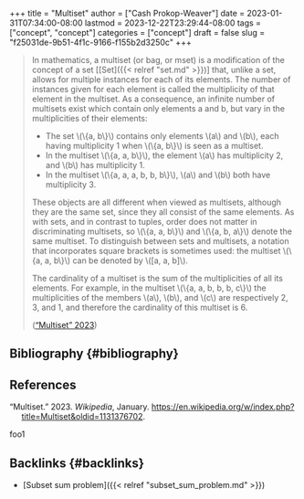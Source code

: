 +++
title = "Multiset"
author = ["Cash Prokop-Weaver"]
date = 2023-01-31T07:34:00-08:00
lastmod = 2023-12-22T23:29:44-08:00
tags = ["concept", "concept"]
categories = ["concept"]
draft = false
slug = "f25031de-9b51-4f1c-9166-f155b2d3250c"
+++

> In mathematics, a multiset (or bag, or mset) is a modification of the concept of a set [[Set]({{< relref "set.md" >}})] that, unlike a set, allows for multiple instances for each of its elements. The number of instances given for each element is called the multiplicity of that element in the multiset. As a consequence, an infinite number of multisets exist which contain only elements a and b, but vary in the multiplicities of their elements:
>
> -   The set \\(\\{a, b\\}\\) contains only elements \\(a\\) and \\(b\\), each having multiplicity 1 when \\(\\{a, b\\}\\) is seen as a multiset.
> -   In the multiset \\(\\{a, a, b\\}\\), the element \\(a\\) has multiplicity 2, and \\(b\\) has multiplicity 1.
> -   In the multiset \\(\\{a, a, a, b, b, b\\}\\), \\(a\\) and \\(b\\) both have multiplicity 3.
>
> These objects are all different when viewed as multisets, although they are the same set, since they all consist of the same elements. As with sets, and in contrast to tuples, order does not matter in discriminating multisets, so \\(\\{a, a, b\\}\\) and \\(\\{a, b, a\\}\\) denote the same multiset. To distinguish between sets and multisets, a notation that incorporates square brackets is sometimes used: the multiset \\(\\{a, a, b\\}\\) can be denoted by \\([a, a, b]\\).
>
> The cardinality of a multiset is the sum of the multiplicities of all its elements. For example, in the multiset \\(\\{a, a, b, b, b, c\\}\\) the multiplicities of the members \\(a\\), \\(b\\), and \\(c\\) are respectively 2, 3, and 1, and therefore the cardinality of this multiset is 6.
>
> (<a href="#citeproc_bib_item_1">“Multiset” 2023</a>)


## Bibliography {#bibliography}

## References

<style>.csl-entry{text-indent: -1.5em; margin-left: 1.5em;}</style><div class="csl-bib-body">
  <div class="csl-entry"><a id="citeproc_bib_item_1"></a>“Multiset.” 2023. <i>Wikipedia</i>, January. <a href="https://en.wikipedia.org/w/index.php?title=Multiset&oldid=1131376702">https://en.wikipedia.org/w/index.php?title=Multiset&#38;oldid=1131376702</a>.</div>
</div>

foo1


## Backlinks {#backlinks}

-   [Subset sum problem]({{< relref "subset_sum_problem.md" >}})
